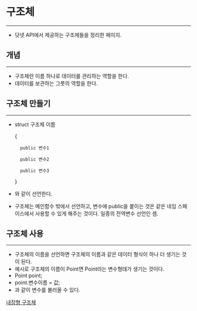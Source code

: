 # 구조체

---

- 닷넷 API에서 제공하는 구조체들을 정리한 페이지.

## 개념

---

- 구조체란 이름 하나로 데이터를 관리하는 역할을 한다.
- 데이터를 보관하는 그릇의 역할을 한다.

## 구조체 만들기

---

- struct 구조체 이름
    
    {
    
        public 변수1
    
        public 변수2
    
        public 변수3
    
    }
    
- 와 같이 선언한다.
- 구조체는 메인함수 밖에서 선언하고, 변수에 public을 붙이는 것은 같은 네임 스페이스에서 사용할 수 있게 해주는 것이다. 일종의 전역변수 선언인 셈.

## 구조체 사용

---

- 구조체의 이름을 선언하면 구조체의 이름과 같은 데이터 형식이 하나 더 생기는 것이 된다.
- 예시로 구조체의 이름이 Point면 Point라는 변수형태가 생기는 것이다.
- Point point;
- point.변수이름 = 값;
- 과 같이 변수를 불러올 수 있다.

[내장형 구조체](%E1%84%80%E1%85%AE%E1%84%8C%E1%85%A9%E1%84%8E%E1%85%A6%20cce366e36c374a24950dcd2902f7e5c5/%E1%84%82%E1%85%A2%E1%84%8C%E1%85%A1%E1%86%BC%E1%84%92%E1%85%A7%E1%86%BC%20%E1%84%80%E1%85%AE%E1%84%8C%E1%85%A9%E1%84%8E%E1%85%A6%2003978617724943489bf2ebbcf4554d54.md)